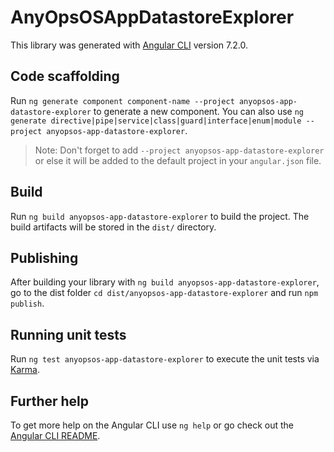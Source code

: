 # AnyOpsOSAppDatastoreExplorer

This library was generated with [Angular CLI](https://github.com/angular/angular-cli) version 7.2.0.

## Code scaffolding

Run `ng generate component component-name --project anyopsos-app-datastore-explorer` to generate a new component. You can also use `ng generate directive|pipe|service|class|guard|interface|enum|module --project anyopsos-app-datastore-explorer`.
> Note: Don't forget to add `--project anyopsos-app-datastore-explorer` or else it will be added to the default project in your `angular.json` file. 

## Build

Run `ng build anyopsos-app-datastore-explorer` to build the project. The build artifacts will be stored in the `dist/` directory.

## Publishing

After building your library with `ng build anyopsos-app-datastore-explorer`, go to the dist folder `cd dist/anyopsos-app-datastore-explorer` and run `npm publish`.

## Running unit tests

Run `ng test anyopsos-app-datastore-explorer` to execute the unit tests via [Karma](https://karma-runner.github.io).

## Further help

To get more help on the Angular CLI use `ng help` or go check out the [Angular CLI README](https://github.com/angular/angular-cli/blob/master/README.md).
